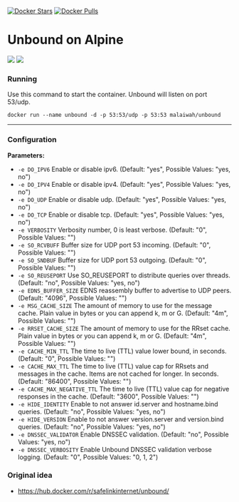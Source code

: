[![Docker Stars](https://img.shields.io/docker/stars/malaiwah/unbound.svg)](https://hub.docker.com/r/malaiwah/unbound/) [![Docker Pulls](https://img.shields.io/docker/pulls/malaiwah/unbound.svg)](https://hub.docker.com/r/malaiwah/unbound/)
# Unbound on Alpine
[![](https://images.microbadger.com/badges/version/malaiwah/unbound.svg)](https://microbadger.com/images/malaiwah/unbound "Get your own version badge on microbadger.com")
[![](https://images.microbadger.com/badges/image/malaiwah/unbound.svg)](https://microbadger.com/images/malaiwah/unbound "Get your own image badge on microbadger.com")

### Running

Use this command to start the container. Unbound will listen on port 53/udp.

`docker run --name unbound -d -p 53:53/udp -p 53:53 malaiwah/unbound`

________________________________________

### Configuration
**Parameters:**

* `-e DO_IPV6` Enable or disable ipv6. (Default: "yes", Possible Values: "yes, no")
* `-e DO_IPV4` Enable or disable ipv4. (Default: "yes", Possible Values: "yes, no")
* `-e DO_UDP` Enable or disable udp. (Default: "yes", Possible Values: "yes, no")
* `-e DO_TCP` Enable or disable tcp. (Default: "yes", Possible Values: "yes, no")
* `-e VERBOSITY` Verbosity number, 0 is least verbose. (Default: "0", Possible Values: "<integer>")
* `-e SO_RCVBUFF` Buffer size for UDP port 53 incoming. (Default: "0", Possible Values: "<integer>")
* `-e SO_SNDBUF` Buffer size for UDP port 53 outgoing. (Default: "0", Possible Values: "<integer>")
* `-e SO_REUSEPORT` Use SO_REUSEPORT to distribute queries over threads. (Default: "no", Possible Values: "yes, no")
* `-e EDNS_BUFFER_SIZE` EDNS reassembly buffer to advertise to UDP peers. (Default: "4096", Possible Values: "<integer>")
* `-e MSG_CACHE_SIZE` The amount of memory to use for the message cache. Plain value in bytes or you can append k, m or G. (Default: "4m", Possible Values: "<integer>")
* `-e RRSET_CACHE_SIZE` The amount of memory to use for the RRset cache. Plain value in bytes or you can append k, m or G. (Default: "4m", Possible Values: "<integer>")
* `-e CACHE_MIN_TTL` The time to live (TTL) value lower bound, in seconds. (Default: "0", Possible Values: "<integer>")
* `-e CACHE_MAX_TTL` The time to live (TTL) value cap for RRsets and messages in the cache. Items are not cached for longer. In seconds. (Default: "86400", Possible Values: "<integer>")
* `-e CACHE_MAX_NEGATIVE_TTL` The time to live (TTL) value cap for negative responses in the cache. (Default: "3600", Possible Values: "<integer>")
* `-e HIDE_IDENTITY` Enable to not answer id.server and hostname.bind queries. (Default: "no", Possible Values: "yes, no")
* `-e HIDE_VERSION` Enable to not answer version.server and version.bind queries. (Default: "no", Possible Values: "yes, no")
* `-e DNSSEC_VALIDATOR` Enable DNSSEC validation. (Default: "no", Possible Values: "yes, no")
* `-e DNSSEC_VERBOSITY` Enable Unbound DNSSEC validation verbose logging. (Default: "0", Possible Values: "0, 1, 2")

### Original idea

* https://hub.docker.com/r/safelinkinternet/unbound/
